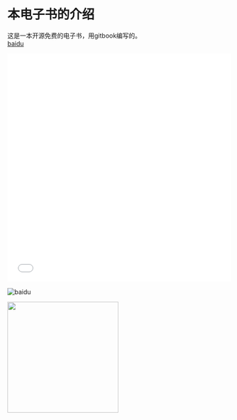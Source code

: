 # 本电子书的介绍

这是一本开源免费的电子书，用gitbook编写的。<br>
[baidu](https://www.baidu.com)

<iframe width="100%" height="515" src="//player.bilibili.com/player.html?aid=288258602&bvid=BV1hf4y1e7T3&cid=271363359&page=1" scrolling="no" border="0" frameborder="no" framespacing="0" allowfullscreen="true"> </iframe>

![baidu](https://ss1.bdstatic.com/70cFvXSh_Q1YnxGkpoWK1HF6hhy/it/u=3363295869,2467511306&fm=26&gp=0.jpg)

<img src="https://ss1.bdstatic.com/70cFvXSh_Q1YnxGkpoWK1HF6hhy/it/u=3363295869,2467511306&fm=26&gp=0.jpg" width="250" height="250">
